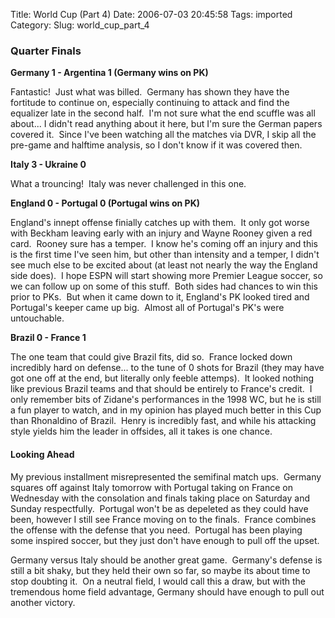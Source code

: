 Title: World Cup (Part 4)
Date: 2006-07-03 20:45:58
Tags: imported
Category: 
Slug: world_cup_part_4

<h3>Quarter Finals</h3>
<p><strong>Germany 1 - Argentina 1 (Germany wins on PK)</strong></p>
<p>Fantastic!&nbsp; Just what was billed.&nbsp; Germany has shown they have the fortitude to continue on, especially continuing to attack and find the equalizer late in the second half.&nbsp; I'm not sure what the end scuffle was all about... I didn't read anything about it here, but I'm sure the German papers covered it.&nbsp; Since I've been watching all the matches via DVR, I skip all the pre-game and halftime analysis, so I don't know if it was covered then.<br /></p>
<p><strong>Italy 3 - Ukraine 0</strong></p>
<p>What a trouncing!&nbsp; Italy was never challenged in this one.<br /></p>
<p><strong>England 0 - Portugal 0 (Portugal wins on PK)</strong></p>
<p>England's innept offense finially catches up with them.&nbsp; It only got worse with Beckham leaving early with an injury and Wayne Rooney given a red card.&nbsp; Rooney sure has a temper.&nbsp; I know he's coming off an injury and this is the first time I've seen him, but other than intensity and a temper, I didn't see much else to be excited about (at least not nearly the way the England side does).&nbsp; I hope ESPN will start showing more Premier League soccer, so we can follow up on some of this stuff.&nbsp; Both sides had chances to win this prior to PKs.&nbsp; But when it came down to it, England's PK looked tired and Portugal's keeper came up big.&nbsp; Almost all of Portugal's PK's were untouchable.<br /></p>
<p><strong>Brazil 0 - France 1</strong></p>
<p>The one team that could give Brazil fits, did so.&nbsp; France locked down incredibly hard on defense... to the tune of 0 shots for Brazil (they may have got one off at the end, but literally only feeble attemps).&nbsp; It looked nothing like previous Brazil teams and that should be entirely to France's credit.&nbsp; I only remember bits of Zidane's performances in the 1998 WC, but he is still a fun player to watch, and in my opinion has played much better in this Cup than Rhonaldino of Brazil.&nbsp; Henry is incredibly fast, and while his attacking style yields him the leader in offsides, all it takes is one chance.</p>
<h4>Looking Ahead</h4>
<p>My previous installment misrepresented the semifinal match ups.&nbsp; Germany squares off against Italy tomorrow with Portugal taking on France on Wednesday with the consolation and finals taking place on Saturday and Sunday respectfully.&nbsp; Portugal won't be as depeleted as they could have been, however I still see France moving on to the finals.&nbsp; France combines the offense with the defense that you need.&nbsp; Portugal has been playing some inspired soccer, but they just don't have enough to pull off the upset.</p>
<p>Germany versus Italy should be another great game.&nbsp; Germany's defense is still a bit shaky, but they held their own so far, so maybe its about time to stop doubting it.&nbsp; On a neutral field, I would call this a draw, but with the tremendous home field advantage, Germany should have enough to pull out another victory.<br /></p>
